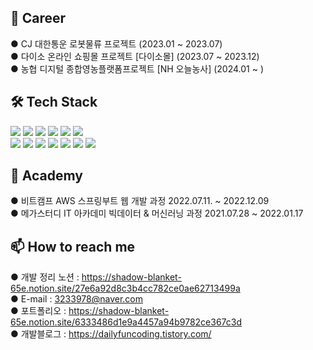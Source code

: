 
<h2> 👔 Career </h2>
● CJ 대한통운 로봇물류 프로젝트 (2023.01 ~ 2023.07) <br>
● 다이소 온라인 쇼핑몰 프로젝트 [다이소몰] (2023.07 ~ 2023.12) <br>
● 농협 디지털 종합영농플랫폼프로젝트 [NH 오늘농사] (2024.01 ~ ) <br>
<h2>🛠 Tech Stack</h2>
<div>
<img src="https://img.shields.io/badge/java-007396?style=for-the-badge&logo=java&logoColor=white">
<img src="https://img.shields.io/badge/python-3776AB?style=for-the-badge&logo=python&logoColor=white">
<img src="https://img.shields.io/badge/javascript-F7DF1E?style=for-the-badge&logo=javascript&logoColor=black">
<img src="https://img.shields.io/badge/react-61DAFB?style=for-the-badge&logo=react&logoColor=black"> 
<img src="https://img.shields.io/badge/vue.js-4FC08D?style=for-the-badge&logo=vue.js&logoColor=white"> 
<img src="https://img.shields.io/badge/Nuxt-002E3B?style=for-the-badge&logo=nuxtdotjs&logoColor=#00DC82">
<br>
<img src="https://img.shields.io/badge/Spring-6DB33F?style=for-the-badge&logo=Spring&logoColor=white">
<img src="https://img.shields.io/badge/Apache%20Kafka-000?style=for-the-badge&logo=apachekafka">
<img src="https://img.shields.io/badge/redis-%23DD0031.svg?style=for-the-badge&logo=redis&logoColor=white">
<img src="https://img.shields.io/badge/jenkins-%232C5263.svg?style=for-the-badge&logo=jenkins&logoColor=white">
<img src="https://img.shields.io/badge/mysql-4479A1?style=for-the-badge&logo=mysql&logoColor=white">
<img src="https://img.shields.io/badge/jupyter-E34F26?style=for-the-badge&logo=jupyter&logoColor=white">
<img src="https://img.shields.io/badge/scikitlearn-E34F26?style=for-the-badge&logo=scikitlearn&logoColor=white">



</div>
<h2>🌱 Academy</h2>
● 비트캠프 AWS 스프링부트 웹 개발 과정 2022.07.11. ~ 2022.12.09
<br>
● 메가스터디 IT 아카데미 빅데이터 & 머신러닝 과정 2021.07.28 ~ 2022.01.17

<br>
<h2>📫 How to reach me</h2>

● 개발 정리 노션 : https://shadow-blanket-65e.notion.site/27e6a92d8c3b4cc782ce0ae62713499a <br>
● E-mail : 3233978@naver.com <br>
● 포트폴리오 : https://shadow-blanket-65e.notion.site/6333486d1e9a4457a94b9782ce367c3d <br>
● 개발블로그 : https://dailyfuncoding.tistory.com/

<!--
**Chan0226/Chan0226** is a ✨ _special_ ✨ repository because its `README.md` (this file) appears on your GitHub profile.

Here are some ideas to get you started:


- 🔭 I’m currently working on ...
- 🌱 I’m currently learning ...
- 👯 I’m looking to collaborate on ...
- 🤔 I’m looking for help with ...
- 💬 Ask me about ...
- 📫 How to reach me: ...
- 😄 Pronouns: ...
- ⚡ Fun fact: ...
-->
